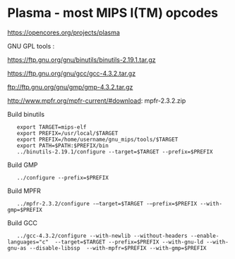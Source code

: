 # Plasma - most MIPS I(TM) opcodes

https://opencores.org/projects/plasma

GNU GPL tools :

https://ftp.gnu.org/gnu/binutils/binutils-2.19.1.tar.gz

https://ftp.gnu.org/gnu/gcc/gcc-4.3.2.tar.gz

ftp://ftp.gnu.org/gnu/gmp/gmp-4.3.2.tar.gz

http://www.mpfr.org/mpfr-current/#download: mpfr-2.3.2.zip

Build binutils
```
   export TARGET=mips-elf
   export PREFIX=/usr/local/$TARGET
   export PREFIX=/home/username/gnu_mips/tools/$TARGET
   export PATH=$PATH:$PREFIX/bin
   ../binutils-2.19.1/configure --target=$TARGET --prefix=$PREFIX
```

Build GMP
```
   ../configure --prefix=$PREFIX
```

Build MPFR
```
   ../mpfr-2.3.2/configure -–target=$TARGET -–prefix=$PREFIX --with-gmp=$PREFIX
```

Build GCC
```
   ../gcc-4.3.2/configure --with-newlib --without-headers --enable-languages="c"  --target=$TARGET --prefix=$PREFIX --with-gnu-ld --with-gnu-as --disable-libssp  --with-mpfr=$PREFIX --with-gmp=$PREFIX
```

